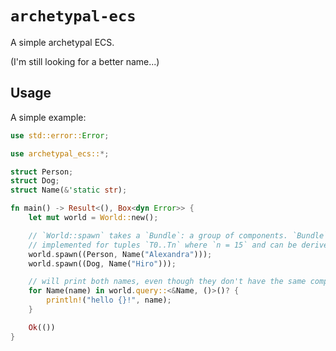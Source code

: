 # `archetypal-ecs`

A simple archetypal ECS.

(I'm still looking for a better name...)

## Usage

A simple example:

```rust
use std::error::Error;

use archetypal_ecs::*;

struct Person;
struct Dog;
struct Name(&'static str);

fn main() -> Result<(), Box<dyn Error>> {
    let mut world = World::new();

    // `World::spawn` takes a `Bundle`: a group of components. `Bundle` is
    // implemented for tuples `T0..Tn` where `n = 15` and can be derived
    world.spawn((Person, Name("Alexandra")));
    world.spawn((Dog, Name("Hiro")));

    // will print both names, even though they don't have the same components
    for Name(name) in world.query::<&Name, ()>()? {
        println!("hello {}!", name);
    }

    Ok(())
}
```
